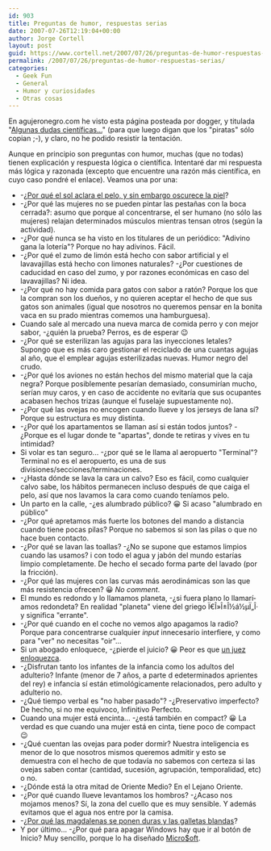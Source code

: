 ```yaml
---
id: 903
title: Preguntas de humor, respuestas serias
date: 2007-07-26T12:19:04+00:00
author: Jorge Cortell
layout: post
guid: https://www.cortell.net/2007/07/26/preguntas-de-humor-respuestas-serias/
permalink: /2007/07/26/preguntas-de-humor-respuestas-serias/
categories:
  - Geek Fun
  - General
  - Humor y curiosidades
  - Otras cosas
---
```

En agujeronegro.com he visto esta página posteada por dogger, y titulada "<a target="_blank" title="Agujeronegro Dudas Cientí­ficas" href="https://www.agujero.com/modules.php?name=News&file=article&sid=776">Algunas dudas cientí­ficas...</a>" (para que luego digan que los "piratas" sólo copian ;-), y claro, no he podido resistir la tentación.

Aunque en principio son preguntas con humor, muchas (que no todas) tienen explicación y respuesta lógica o cientí­fica. Intentaré dar mi respuesta más lógica y razonada (excepto que encuentre una razón más cientí­fica, en cuyo caso pondré el enlace). Veamos una por una:

  * -¿<a title="respuesta" target="_blank" href="https://es.answers.yahoo.com/question/index?qid=20060818063116AAoRSUx">Por qué el sol aclara el pelo, y sin embargo oscurece la piel</a>?
  * -¿Por qué las mujeres no se pueden pintar las pestañas con la boca cerrada?: asumo que porque al concentrarse, el ser humano (no sólo las mujeres) relajan determinados músculos mientras tensan otros (según la actividad).
  * -¿Por qué nunca se ha visto en los titulares de un periódico: "Adivino gana la loterí­a"? Porque no hay adivinos. Fácil.
  * -¿Por qué el zumo de limón está hecho con sabor artificial y el lavavajillas está hecho con limones naturales? -¿Por cuestiones de caducidad en caso del zumo, y por razones económicas en caso del lavavajillas? Ni idea.
  * -¿Por qué no hay comida para gatos con sabor a ratón? Porque los que la compran son los dueños, y no quieren aceptar el hecho de que sus gatos son animales (igual que nosotros no queremos pensar en la bonita vaca en su prado mientras comemos una hamburguesa).
  * Cuando sale al mercado una nueva marca de comida perro y con mejor sabor, -¿quién la prueba? Perros, es de esperar 😉
  * -¿Por qué se esterilizan las agujas para las inyecciones letales? Supongo que es más caro gestionar el reciclado de una cuantas agujas al año, que el emplear agujas esterilizadas nuevas. Humor negro del crudo.
  * -¿Por qué los aviones no están hechos del mismo material que la caja negra? Porque posiblemente pesarí­an demasiado, consumirí­an mucho, serí­an muy caros, y en caso de accidente no evitarí­a que sus ocupantes acabasen hechos trizas (aunque el fuselaje supuestamente no).
  * -¿Por qué las ovejas no encogen cuando llueve y los jerseys de lana sí­? Porque su estructura es muy distinta.
  * -¿Por qué los apartamentos se llaman así­ si están todos juntos? -¿Porque es el lugar donde te "apartas", donde te retiras y vives en tu intimidad?
  * Si volar es tan seguro... -¿por qué se le llama al aeropuerto "Terminal"? Terminal no es el aeropuerto, es una de sus divisiones/secciones/terminaciones.
  * -¿Hasta dónde se lava la cara un calvo? Eso es fácil, como cualquier calvo sabe, los hábitos permanecen incluso después de que caiga el pelo, así­ que nos lavamos la cara como cuando tení­amos pelo.
  * Un parto en la calle, -¿es alumbrado público? 😀 Si acaso "alumbrado en público"
  * -¿Por qué apretamos más fuerte los botones del mando a distancia cuando tiene pocas pilas? Porque no sabemos si son las pilas o que no hace buen contacto.
  * -¿Por qué se lavan las toallas? -¿No se supone que estamos limpios cuando las usamos? i con todo el agua y jabón del mundo estarí­as limpio completamente. De hecho el secado forma parte del lavado (por la fricción).
  * -¿Por qué las mujeres con las curvas más aerodinámicas son las que más resistencia ofrecen? 😀 _No comment_.
  * El mundo es redondo y lo llamamos planeta, -¿si fuera plano lo llamarí­amos redondeta? En realidad "planeta" viene del griego Ï€Î»Î±Î½á½µÏ„Î· y significa "errante".
  * -¿Por qué cuando en el coche no vemos algo apagamos la radio? Porque para concentrarse cualquier _input_ innecesario interfiere, y como para "ver" no necesitas "oir"...
  * Si un abogado enloquece, -¿pierde el juicio? 😀 Peor es que <a title="caso madres lesbianas" target="_blank" href="https://www.abc.es/20070724/nacional-nacional/bermejo-considera-margen-constitucion_200707241528.html">un juez enloquezca</a>.
  * -¿Disfrutan tanto los infantes de la infancia como los adultos del adulterio? Infante (menor de 7 años, a parte d edeterminados aprientes del rey) e infancia sí­ están etimológicamente relacionados, pero adulto y adulterio no.
  * -¿Qué tiempo verbal es "no haber pasado"? -¿Preservativo imperfecto? De hecho, si no me equivoco, Infinitivo Perfecto.
  * Cuando una mujer está encinta... -¿está también en compact? 😀 La verdad es que cuando una mujer está en cinta, tiene poco de compact 😉
  * -¿Qué cuentan las ovejas para poder dormir? Nuestra inteligencia es menor de lo que nosotros mismos queremos admitir y esto se demuestra con el hecho de que todaví­a no sabemos con certeza si las ovejas saben contar (cantidad, sucesión, agrupación, temporalidad, etc) o no.
  * -¿Dónde está la otra mitad de Oriente Medio? En el Lejano Oriente.
  * -¿Por qué cuando llueve levantamos los hombros? -¿Acaso nos mojamos menos? Sí­, la zona del cuello que es muy sensible. Y además evitamos que el agua nos entre por la camisa.
  * -¿<a title="Respuesta en Yahoo" target="_blank" href="https://es.answers.yahoo.com/question/index?qid=20061017225256AAqMynK">Por qué las magdalenas se ponen duras y las galletas blandas</a>?
  * Y por último... -¿Por qué para apagar Windows hay que ir al botón de Inicio? Muy sencillo, porque lo ha diseñado <a title="Hacen el ridí­culo" target="_blank" href="https://www.cortell.net/hacen-el-ridiculo-microsoft/">Micro$oft</a>.